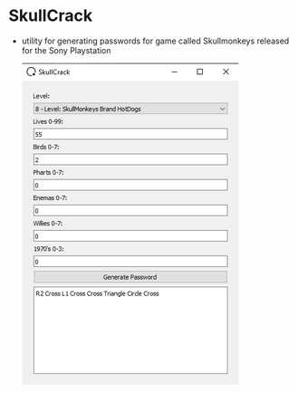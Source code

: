 # SkullCrack

- utility for generating passwords for game called Skullmonkeys released for the Sony Playstation

    ![SkullCrack Application](/SkullCrack.png)
    